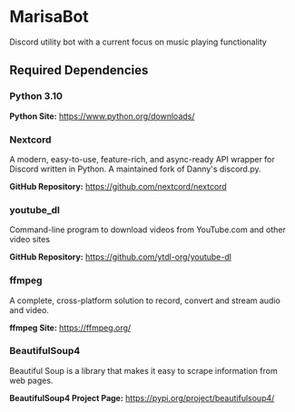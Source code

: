# MarisaBot
Discord utility bot with a current focus on music playing functionality
## Required Dependencies
### Python 3.10

**Python Site:** https://www.python.org/downloads/
### Nextcord
A modern, easy-to-use, feature-rich, and async-ready API wrapper for Discord written in Python. A maintained fork of Danny's discord.py.

**GitHub Repository:** https://github.com/nextcord/nextcord
### youtube_dl
Command-line program to download videos from YouTube.com and other video sites

**GitHub Repository:** https://github.com/ytdl-org/youtube-dl
### ffmpeg
A complete, cross-platform solution to record, convert and stream audio and video.

**ffmpeg Site:** https://ffmpeg.org/
### BeautifulSoup4
Beautiful Soup is a library that makes it easy to scrape information from web pages.

**BeautifulSoup4 Project Page:** https://pypi.org/project/beautifulsoup4/
